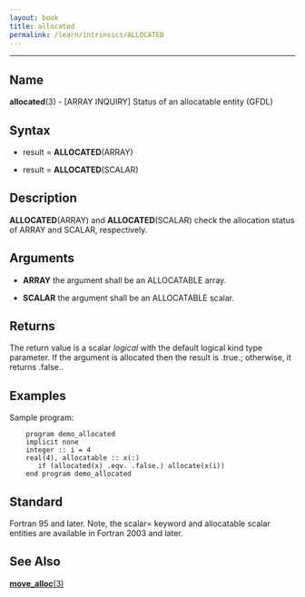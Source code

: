 ```yaml
---
layout: book
title: allocated
permalink: /learn/intrinsics/ALLOCATED
---
```

-------------------------------------------------------------------------------
## __Name__

__allocated__(3) - \[ARRAY INQUIRY\] Status of an allocatable entity
(GFDL)

## __Syntax__

  - result = __ALLOCATED__(ARRAY)

  - result = __ALLOCATED__(SCALAR)

## __Description__

__ALLOCATED__(ARRAY) and __ALLOCATED__(SCALAR) check the allocation
status of ARRAY and SCALAR, respectively.

## __Arguments__

  - __ARRAY__
    the argument shall be an ALLOCATABLE array.

  - __SCALAR__
    the argument shall be an ALLOCATABLE scalar.

## __Returns__

The return value is a scalar _logical_ with the default logical kind type
parameter. If the argument is allocated then the result is .true.;
otherwise, it returns .false..

## __Examples__

Sample program:

```
    program demo_allocated
    implicit none
    integer :: i = 4
    real(4), allocatable :: x(:)
       if (allocated(x) .eqv. .false.) allocate(x(i))
    end program demo_allocated
```

## __Standard__

Fortran 95 and later. Note, the scalar= keyword and allocatable
scalar entities are available in Fortran 2003 and later.

## __See Also__

[__move\_alloc__(3)](MOVE_ALLOC)
